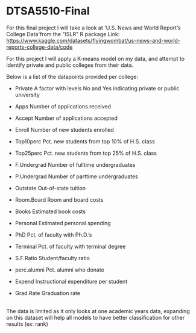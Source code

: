 # DTSA5510-Final
For this final project I will take a look at 'U.S. News and World Report’s College Data'from the "ISLR" R package 
Link: https://www.kaggle.com/datasets/flyingwombat/us-news-and-world-reports-college-data/code

For this project I will apply a K-means model on my data, and attempt to identify private and public colleges from their data. 

Below is a list of the datapoints provided per college: 
- Private A factor with levels No and Yes indicating private or public university

- Apps Number of applications received

- Accept Number of applications accepted

- Enroll Number of new students enrolled

- Top10perc Pct. new students from top 10% of H.S. class

- Top25perc Pct. new students from top 25% of H.S. class

- F.Undergrad Number of fulltime undergraduates

- P.Undergrad Number of parttime undergraduates

- Outstate Out-of-state tuition

- Room.Board Room and board costs

- Books Estimated book costs

- Personal Estimated personal spending

- PhD Pct. of faculty with Ph.D.’s

- Terminal Pct. of faculty with terminal degree

- S.F.Ratio Student/faculty ratio

- perc.alumni Pct. alumni who donate

- Expend Instructional expenditure per student

- Grad.Rate Graduation rate

<br> 
The data is limited as it only looks at one academic years data, expanding on this dataset will help all models to have better classification for other results (ex: rank)
